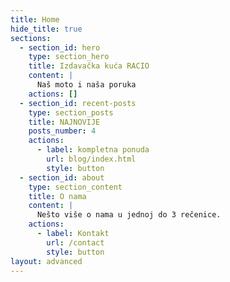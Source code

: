 ```yaml
---
title: Home
hide_title: true
sections:
  - section_id: hero
    type: section_hero
    title: Izdavačka kuća RACIO
    content: |
      Naš moto i naša poruka
    actions: []
  - section_id: recent-posts
    type: section_posts
    title: NAJNOVIJE
    posts_number: 4
    actions:
      - label: kompletna ponuda
        url: blog/index.html
        style: button
  - section_id: about
    type: section_content
    title: O nama
    content: |
      Nešto više o nama u jednoj do 3 rečenice.
    actions:
      - label: Kontakt
        url: /contact
        style: button
layout: advanced
---
```

